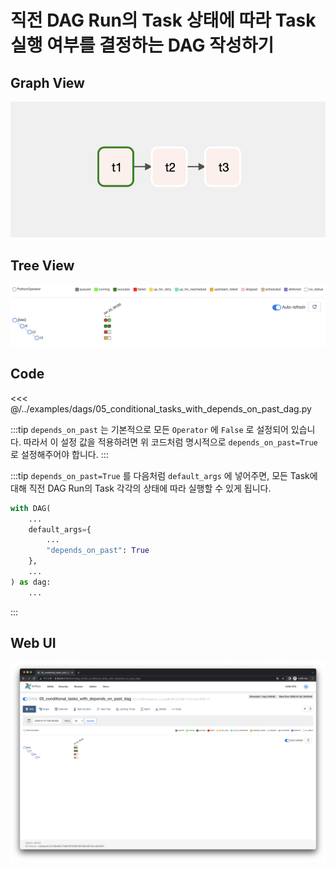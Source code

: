 # 직전 DAG Run의 Task 상태에 따라 Task 실행 여부를 결정하는 DAG 작성하기

## Graph View

![image-20220122220233030](./image-20220122220233030.png)



## Tree View

![image-20220122220345864](./image-20220122220345864.png)



## Code

<<< @/../examples/dags/05_conditional_tasks_with_depends_on_past_dag.py

:::tip
`depends_on_past` 는 기본적으로 모든 `Operator` 에  `False` 로 설정되어 있습니다. 따라서 이 설정 값을 적용하려면 위 코드처럼 명시적으로 `depends_on_past=True` 로 설정해주어야 합니다.
:::

:::tip
`depends_on_past=True` 를 다음처럼  `default_args` 에 넣어주면, 모든 Task에 대해 직전 DAG Run의 Task 각각의 상태에 따라 실행할 수 있게 됩니다.

```python
with DAG(
    ...
    default_args={
        ...
        "depends_on_past": True
    },
    ...
) as dag:
    ...
```

:::

## Web UI

![image-20220122225639740](./image-20220122225639740.png)
